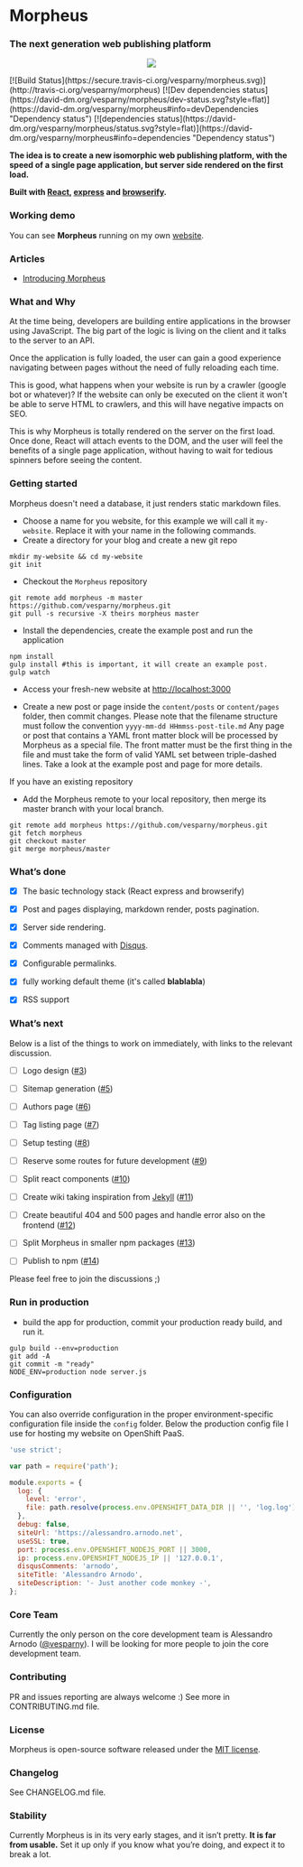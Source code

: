 # Morpheus
### The next generation web publishing platform
<p align="center">
<img src="https://cloud.githubusercontent.com/assets/82070/5554757/28bfa2a8-8c73-11e4-9433-bb814bd2bf11.png"/>
</p>
[![Build Status](https://secure.travis-ci.org/vesparny/morpheus.svg)](http://travis-ci.org/vesparny/morpheus) [![Dev dependencies status](https://david-dm.org/vesparny/morpheus/dev-status.svg?style=flat)](https://david-dm.org/vesparny/morpheus#info=devDependencies "Dependency status") [![dependencies status](https://david-dm.org/vesparny/morpheus/status.svg?style=flat)](https://david-dm.org/vesparny/morpheus#info=dependencies "Dependency status")

**The idea is to create a new isomorphic web publishing platform, with the speed of a single page application, but server side rendered on the first load.**

**Built with [React](http://facebook.github.io/react/), [express](http://expressjs.com/) and [browserify](http://browserify.org/).**

### Working demo

You can see **Morpheus** running on my own [website](http://alessandro.arnodo.net).

### Articles

* [Introducing Morpheus](http://alessandro.arnodo.net/2015/01/07/introducing-morpheus)

### What and Why

At the time being, developers are building entire applications in the browser using JavaScript. The big part of the logic is living on the client and it talks to the server to an API.

Once the application is fully loaded, the user can gain a good experience navigating between pages without the need of fully reloading each time.

This is good, what happens when your website is run by a crawler (google bot or whatever)? If the website can only be executed on the client it won't be able to serve HTML to crawlers, and this will have negative impacts on SEO.

This is why Morpheus is totally rendered on the server on the first load. Once done, React will attach events to the DOM, and the user will feel the benefits of a single page application, without having to wait for tedious spinners before seeing the content.


### Getting started

Morpheus doesn't need a database, it just renders static markdown files.

* Choose a name for you website, for this example we will call it `my-website`. Replace it with your name in the following commands.
* Create a directory for your blog and create a new git repo

```shell
mkdir my-website && cd my-website
git init
```

* Checkout the `Morpheus` repository

```shell
git remote add morpheus -m master https://github.com/vesparny/morpheus.git
git pull -s recursive -X theirs morpheus master
```

* Install the dependencies, create the example post and run the application

```shell
npm install
gulp install #this is important, it will create an example post.
gulp watch
```

* Access your fresh-new website at [http://localhost:3000](http://localhost:3000)

* Create a new post or page inside the `content/posts` or `content/pages` folder, then commit changes.
Please note that the filename structure must follow the convention `yyyy-mm-dd HHmmss-post-tile.md`
Any page or post that contains a YAML front matter block will be processed by Morpheus as a special file. The front matter must be the first thing in the file and must take the form of valid YAML set between triple-dashed lines. Take a look at the example post and page for more details.

If you have an existing repository

* Add the Morpheus remote to your local repository, then merge its master branch with your local branch.


```shell
git remote add morpheus https://github.com/vesparny/morpheus.git
git fetch morpheus
git checkout master
git merge morpheus/master
```

### What’s done

- [x] The basic technology stack (React express and browserify)
- [x] Post and pages displaying, markdown render, posts pagination.
- [x] Server side rendering.
- [x] Comments managed with [Disqus](https://disqus.com/).
- [x] Configurable permalinks.
- [x] fully working default theme (it's called **blablabla**)
- [x] RSS support


### What’s next

Below is a list of the things to work on immediately, with links to the relevant discussion.

- [ ] Logo design ([#3](https://github.com/vesparny/morpheus/issues/3))
- [ ] Sitemap generation ([#5](https://github.com/vesparny/morpheus/issues/5))
- [ ] Authors page ([#6](https://github.com/vesparny/morpheus/issues/6))
- [ ] Tag listing page ([#7](https://github.com/vesparny/morpheus/issues/7))
- [ ] Setup testing ([#8](https://github.com/vesparny/morpheus/issues/8))
- [ ] Reserve some routes for future development ([#9](https://github.com/vesparny/morpheus/issues/9))
- [ ] Split react components ([#10](https://github.com/vesparny/morpheus/issues/10))
- [ ] Create wiki taking inspiration from [Jekyll](http://jekyllrb.com/docs/home/) ([#11](https://github.com/vesparny/morpheus/issues/11))
- [ ] Create beautiful 404 and 500 pages and handle error also on the frontend ([#12](https://github.com/vesparny/morpheus/issues/12))
- [ ] Split Morpheus in smaller npm packages ([#13](https://github.com/vesparny/morpheus/issues/13))
- [ ] Publish to npm ([#14](https://github.com/vesparny/morpheus/issues/14))


Please feel free to join the discussions ;)



### Run in production

* build the app for production, commit your production ready build, and run it.

```shell
gulp build --env=production
git add -A
git commit -m "ready"
NODE_ENV=production node server.js
```

### Configuration

You can also override configuration in the proper environment-specific configuration file inside the `config` folder.
Below the production config file I use for hosting my website on OpenShift PaaS.

```javascript
'use strict';

var path = require('path');

module.exports = {
  log: {
    level: 'error',
    file: path.resolve(process.env.OPENSHIFT_DATA_DIR || '', 'log.log'),
  },
  debug: false,
  siteUrl: 'https://alessandro.arnodo.net',
  useSSL: true,
  port: process.env.OPENSHIFT_NODEJS_PORT || 3000,
  ip: process.env.OPENSHIFT_NODEJS_IP || '127.0.0.1',
  disqusComments: 'arnodo',
  siteTitle: 'Alessandro Arnodo',
  siteDescription: '- Just another code monkey -',
};
```

### Core Team

Currently the only person on the core development team is Alessandro Arnodo ([@vesparny](http://twitter.com/vesparny)). I will be looking for more people to join the core development team.

### Contributing

PR and issues reporting are always welcome :) See more in CONTRIBUTING.md file.

### License

Morpheus is open-source software released under the [MIT license](https://github.com/vesparny/morpheus/blob/master/LICENSE).

### Changelog

See CHANGELOG.md file.

### Stability

Currently Morpheus is in its very early stages, and it isn’t pretty. **It is far from usable.** Set it up only if you know what you’re doing, and expect it to break a lot.
